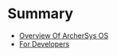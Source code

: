 # Summary

* [Overview Of ArcherSys OS](overview_of_archersys_os.md)
* [For Developers](developer/README.md)

